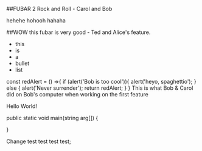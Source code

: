 ##FUBAR 2 Rock and Roll - Carol and Bob

hehehe hohooh hahaha

##WOW this fubar is very good - Ted and Alice's feature.

- this
- is
- a
- bullet
- list

const redAlert = () =>{
if (alert('Bob is too cool')){
alert('heyo, spaghettio');
}
else {
alert('Never surrender');
return redAlert;
}
}
This is what Bob & Carol did on Bob's computer when working on the first feature

Hello World!

public static void main(string arg[]) {

}

Change test test test test;
